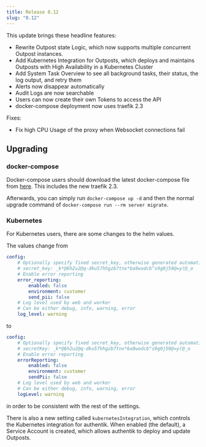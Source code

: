 ```yaml
---
title: Release 0.12
slug: "0.12"
---
```


This update brings these headline features:

-   Rewrite Outpost state Logic, which now supports multiple concurrent Outpost instances.
-   Add Kubernetes Integration for Outposts, which deploys and maintains Outposts with High Availability in a Kubernetes Cluster
-   Add System Task Overview to see all background tasks, their status, the log output, and retry them
-   Alerts now disappear automatically
-   Audit Logs are now searchable
-   Users can now create their own Tokens to access the API
-   docker-compose deployment now uses traefik 2.3

Fixes:

-   Fix high CPU Usage of the proxy when Websocket connections fail

## Upgrading

### docker-compose

Docker-compose users should download the latest docker-compose file from [here](https://goauthentik.io/docker-compose.yml). This includes the new traefik 2.3.

Afterwards, you can simply run `docker-compose up -d` and then the normal upgrade command of `docker-compose run --rm server migrate`.

### Kubernetes

For Kubernetes users, there are some changes to the helm values.

The values change from

```yaml
config:
    # Optionally specify fixed secret_key, otherwise generated automatically
    # secret_key: _k*@6h2u2@q-dku57hhgzb7tnx*ba9wodcb^s9g0j59@=y(@_o
    # Enable error reporting
    error_reporting:
        enabled: false
        environment: customer
        send_pii: false
    # Log level used by web and worker
    # Can be either debug, info, warning, error
    log_level: warning
```

to

```yaml
config:
    # Optionally specify fixed secret_key, otherwise generated automatically
    # secretKey: _k*@6h2u2@q-dku57hhgzb7tnx*ba9wodcb^s9g0j59@=y(@_o
    # Enable error reporting
    errorReporting:
        enabled: false
        environment: customer
        sendPii: false
    # Log level used by web and worker
    # Can be either debug, info, warning, error
    logLevel: warning
```

in order to be consistent with the rest of the settings.

There is also a new setting called `kubernetesIntegration`, which controls the Kubernetes integration for authentik. When enabled (the default), a Service Account is created, which allows authentik to deploy and update Outposts.
